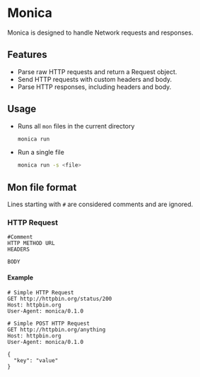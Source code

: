 # Monica

Monica is designed to handle Network requests and responses. 

## Features
* Parse raw HTTP requests and return a Request object.
* Send HTTP requests with custom headers and body.
* Parse HTTP responses, including headers and body.

## Usage
* Runs all `mon` files in the current directory
	```bash
	monica run 
	```
* Run a single file 
	```bash
	monica run -s <file>
	```

## Mon file format
 Lines starting with `#` are considered comments and are ignored.
### HTTP Request
```
#Comment
HTTP METHOD URL
HEADERS

BODY
```

#### Example
```
# Simple HTTP Request
GET http://httpbin.org/status/200
Host: httpbin.org
User-Agent: monica/0.1.0

```

```
# Simple POST HTTP Request
GET http://httpbin.org/anything
Host: httpbin.org
User-Agent: monica/0.1.0

{
  "key": "value"
}
```
